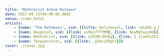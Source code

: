 ```yaml
---
title: 'Methchrist Album Release'
date: 2017-09-15T09:00:00.000Z
venue: crown_hotel
artists:
    - {name: 'The Rothmans', vid: [{title: Holstenval, link: rdL6Rb_p_DE}, {title: 'Fuck roaches', link: Xsgd0K6qfnE}]}
    - {name: Boognish, vid: [{link: uiRGk7TYTMM}, {link: NLwMg5ayymU}]}
    - {name: Methchrist, vid: [{link: LUP2MrJKh8g}, {link: 2_zjadnS3YI}, {link: 57CjJBVh1c4}]}
    - {name: Tonguecutter, vid: [{link: _g3ekj8Dg5s}]}
cover: ./cover.jpg
---
```

